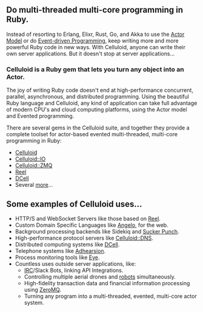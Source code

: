 ## Do multi-threaded multi-core programming in Ruby.

Instead of resorting to Erlang, Elixr, Rust, Go, and Akka to use the [Actor Model](https://goo.gl/YuzMrv) or do [Event-driven Programming](https://goo.gl/hs231Y), keep writing more and more powerful Ruby code in new ways. With Celluloid, anyone can write their own server applications. But it doesn't stop at server applications...

### Celluloid is a Ruby gem that lets you turn any object into an Actor.

The joy of writing Ruby code doesn't end at high-performance concurrent, parallel, asynchronous, and distributed programming. Using the beautiful Ruby language and Celluloid, any kind of application can take full advantage of modern CPU's and cloud computing platforms, using the Actor model and Evented programming.

There are several gems in the Celluloid suite, and together they provide a complete toolset for actor-based evented multi-threaded, multi-core programming in Ruby:

* [Celluloid](https://github.com/celluloid/celluloid)
* [Celluloid::IO](https://github.com/celluloid/celluloid-io)
* [Celluloid::ZMQ](https://github.com/celluloid/celluloid-zmq)
* [Reel](https://github.com/celluloid/reel)
* [DCell](https://github.com/celluloid/dcell)
* Several [more](https://github.com/celluloid)...

## Some examples of Celluloid uses...

* HTTP/S and WebSocket Servers like those based on [Reel](https://github.com/celluloid/reel).
* Custom Domain Specific Languages like [Angelo](https://github.com/kenichi/angelo), for the web.
* Background processing backends like Sidekiq and [Sucker Punch](https://github.com/brandonhilkert/sucker_punch).
* High-performance protocol servers like [Celluloid::DNS](http://github.com/celluloid/celluloid-dns).
* Distributed computing systems like [DCell](https://github.com/celluloid/dcell).
* Telephone systems like [Adhearsion](https://github.com/adhearsion/adhearsion).
* Process monitoring tools like [Eye](https://github.com/kostya/eye).
* Countless uses outside server applications, like:
  * [IRC](https://github.com/tbuehlmann/vetinari)/Slack Bots, linking API Integrations.
  * Controlling multiple aerial drones and [robots](https://github.com/hybridgroup/artoo) simultaneously.
  * High-fidelity transaction data and financial information processing using [ZeroMQ](https://github.com/celluloid/celluloid-zmq).
  * Turning any program into a multi-threaded, evented, multi-core actor system.
